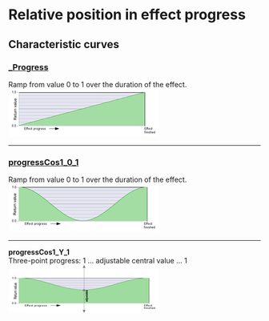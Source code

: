 # Relative position in effect progress
## Characteristic curves

### [_Progress](_Progress.md)  
Ramp from value 0 to 1 over the duration of the effect.  
[![](images/thumbnails/_Progress.png)](_Progress.md)
  
---


### [progressCos1_0_1](progressCos1_0_1.md)  
Ramp from value 0 to 1 over the duration of the effect.  
[![](images/thumbnails/progressCos1_0_1.png)](progressCos1_0_1.md)

---
 
**progressCos1_Y_1**   
Three-point progress: 1 ...  adjustable central value  ... 1  
![progressCos1_Y_1](images/thumbnails/progressCos1_Y_1.png)   
 
